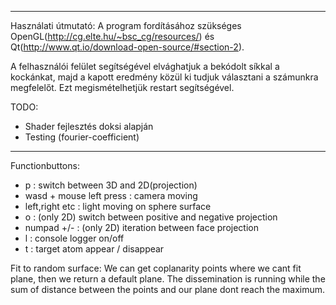 ------------------------------------------------------------------------------------

Használati útmutató:
  A program fordításához szükséges OpenGL(http://cg.elte.hu/~bsc_cg/resources/)
                                és Qt(http://www.qt.io/download-open-source/#section-2).
         
  A felhasználói felület segítségével elvághatjuk a bekódolt síkkal a kockánkat, majd a
  kapott eredmény közül ki tudjuk választani a számunkra megfelelőt.
  Ezt megismételhetjük restart segítségével.  
                                
TODO:
  - Shader fejlesztés doksi alapján
  - Testing (fourier-coefficient)
      
-------------------------------------------------------------------------------------

Functionbuttons:
  - p : switch between 3D and 2D(projection)
  - wasd + mouse left press : camera moving
  - left,right etc : light moving on sphere surface
  - o : (only 2D) switch between positive and negative projection
  - numpad +/- : (only 2D) iteration between face projection 
  - l : console logger on/off
  - t : target atom appear / disappear


Fit to random surface:
We can get coplanarity points where we cant fit plane, then we return a default plane.
The dissemination is running while the sum of distance between the points and our plane dont reach the maximum.


